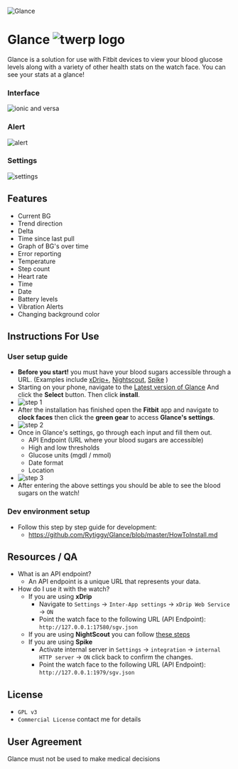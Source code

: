 ![Glance](https://image.ibb.co/c6VYAJ/Glance_banner.png)

# Glance ![twerp logo](https://image.ibb.co/gbWF2H/twerp_bowtie_64.png)
Glance is a solution for use with Fitbit devices to view your blood glucose levels along with a variety of other health stats on the watch face. You can see your stats at a glance!
### Interface 
![ionic and versa](https://image.ibb.co/d4JNKd/ionic_and_versa.png "ionic and versa")

### Alert 
![alert](https://image.ibb.co/eRBVdc/alert.png "alert")
### Settings 
![settings](https://image.ibb.co/d8224d/step_2.png "settings")

## Features 
- Current BG
- Trend direction
- Delta 
- Time since last pull 
- Graph of BG's over time
- Error reporting
- Temperature 
- Step count
- Heart rate
- Time
- Date
- Battery levels
- Vibration Alerts 
- Changing background color

## Instructions For Use
### User setup guide
- **Before you start!** you must have your blood sugars accessible through a URL. (Examples include [xDrip+](https://github.com/jamorham/xDrip-plus), [Nightscout](http://www.nightscout.info/wiki/welcome/set-up-nightscout-using-heroku), [Spike](https://spike-app.com/) )
- Starting on your phone, navigate to the [Latest version of Glance](https://gam.fitbit.com/gallery/clock/7b5d9822-7e8e-41f9-a2a7-e823548c001c) And click the **Select** button. Then click **install**. 
- ![step 1](https://image.ibb.co/f7SKjd/step_1.png)
- After the installation has finished open the **Fitbit** app and navigate to **clock faces** then click the **green gear** to access **Glance's settings**.
- ![step 2](https://image.ibb.co/jQzkqJ/step.png)
- Once in Glance's settings, go through each input and fill them out.
  - API Endpoint (URL where your blood sugars are accessible)
  - High and low thresholds 
  - Glucose units (mgdl / mmol)
  - Date format
  - Location 
- ![step 3](https://image.ibb.co/d8224d/step_2.png)
- After entering the above settings you should be able to see the blood sugars on the watch! 








### Dev environment setup
- Follow this step by step guide for development:
  - https://github.com/Rytiggy/Glance/blob/master/HowToInstall.md

## Resources / QA
- What is an API endpoint?
  - An API endpoint is a unique URL that represents your data.
- How do I use it with the watch? 
  - If you are using **xDrip** 
    - Navigate to `Settings` -> `Inter-App settings` -> `xDrip Web Service` -> `ON` 
    - Point the watch face to the following URL (API Endpoint): `http://127.0.0.1:17580/sgv.json`
  - If you are using **NightScout** you can follow [these steps](http://www.nightscout.info/wiki/welcome/set-up-nightscout-using-heroku)
  - If you are using **Spike**  
    - Activate internal server in `Settings` -> `integration` -> `internal HTTP server` -> `ON` click back to confirm the changes.
    - Point the watch face to the following URL (API Endpoint): `http://127.0.0.1:1979/sgv.json`

## License
- `GPL v3`
- `Commercial License` contact me for details
## User Agreement 
Glance must not be used to make medical decisions
